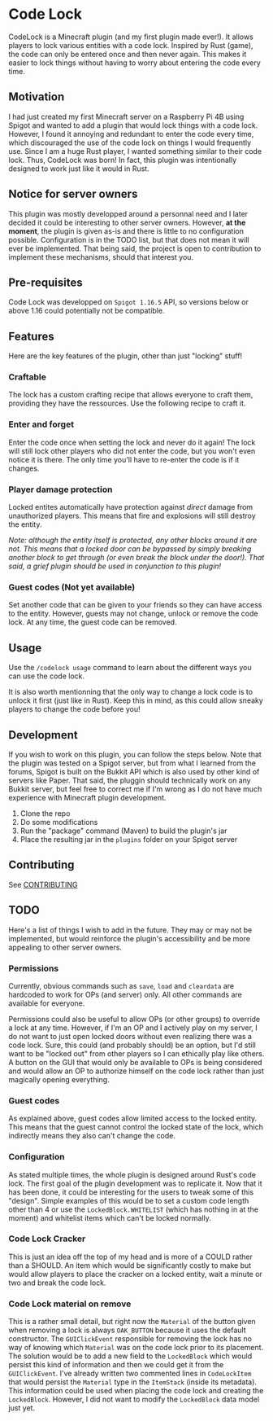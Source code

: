 # Code Lock

CodeLock is a Minecraft plugin (and my first plugin made ever!). It allows players to lock various entities with a code lock. Inspired by Rust (game), the code can only be entered once and then never again. This makes it easier to lock things without having to worry about entering the code every time.

## Motivation

I had just created my first Minecraft server on a Raspberry Pi 4B using Spigot and wanted to add a plugin that would lock things with a code lock. However, I found it annoying and redundant to enter the code every time, which discouraged the use of the code lock on things I would frequently use. Since I am a huge Rust player, I wanted something similar to their code lock. Thus, CodeLock was born! In fact, this plugin was intentionally designed to work just like it would in Rust.

## Notice for server owners

This plugin was mostly developped around a personnal need and I later decided it could be interesting to other server owners. However, **at the moment**, the plugin is given as-is and there is little to no configuration possible. Configuration is in the TODO list, but that does not mean it will ever be implemented. That being said, the project is open to contribution to implement these mechanisms, should that interest you.

## Pre-requisites

Code Lock was developped on `Spigot 1.16.5` API, so versions below or above 1.16 could potentially not be compatible.

## Features

Here are the key features of the plugin, other than just "locking" stuff!

### Craftable

The lock has a custom crafting recipe that allows everyone to craft them, providing they have the ressources. Use the following recipe to craft it.

### Enter and forget

Enter the code once when setting the lock and never do it again! The lock will still lock other players who did not enter the code, but you won't even notice it is there. The only time you'll have to re-enter the code is if it changes.

### Player damage protection

Locked entites automatically have protection against _direct_ damage from unauthorized players. This means that fire and explosions will still destroy the entity.

_Note: although the entity itself is protected, any other blocks around it are not. This means that a locked door can be bypassed by simply breaking another block to get through (or even break the block under the door!). That said, a grief plugin should be used in conjunction to this plugin!_

### Guest codes (Not yet available)

Set another code that can be given to your friends so they can have access to the entity. However, guests may not change, unlock or remove the code lock. At any time, the guest code can be removed.

## Usage

Use the `/codelock usage` command to learn about the different ways you can use the code lock.

It is also worth mentionning that the only way to change a lock code is to unlock it first (just like in Rust). Keep this in mind, as this could allow sneaky players to change the code before you!

## Development

If you wish to work on this plugin, you can follow the steps below. Note that the plugin was tested on a Spigot server, but from what I learned from the forums, Spigot is built on the Bukkit API which is also used by other kind of servers like Paper. That said, the pluggin should technically work on any Bukkit server, but feel free to correct me if I'm wrong as I do not have much experience with Minecraft plugin development.

1. Clone the repo
2. Do some modifications
3. Run the "package" command (Maven) to build the plugin's jar
4. Place the resulting jar in the `plugins` folder on your Spigot server

## Contributing

See [CONTRIBUTING](CONTRIBUTING.md)

## TODO

Here's a list of things I wish to add in the future. They may or may not be implemented, but would reinforce the plugin's accessibility and be more appealing to other server owners.

### Permissions

Currently, obvious commands such as `save`, `load` and `cleardata` are hardcoded to work for OPs (and server) only. All other commands are available for everyone.

Permissions could also be useful to allow OPs (or other groups) to override a lock at any time. However, if I'm an OP and I actively play on my server, I do not want to just open locked doors without even realizing there was a code lock. Sure, this could (and probably should) be an option, but I'd still want to be "locked out" from other players so I can ethically play like others. A button on the GUI that would only be available to OPs is being considered and would allow an OP to authorize himself on the code lock rather than just magically opening everything.

### Guest codes

As explained above, guest codes allow limited access to the locked entity. This means that the guest cannot control the locked state of the lock, which indirectly means they also can't change the code.

### Configuration

As stated multiple times, the whole plugin is designed around Rust's code lock. The first goal of the plugin development was to replicate it. Now that it has been done, it could be interesting for the users to tweak some of this "design". Simple examples of this would be to set a custom code length other than 4 or use the `LockedBlock.WHITELIST` (which has nothing in at the moment) and whitelist items which can't be locked normally.

### Code Lock Cracker

This is just an idea off the top of my head and is more of a COULD rather than a SHOULD. An item which would be significantly costly to make but would allow players to place the cracker on a locked entity, wait a minute or two and break the code lock.

### Code Lock material on remove

This is a rather small detail, but right now the `Material` of the button given when removing a lock is always `OAK_BUTTON` because it uses the default constructor. The `GUIClickEvent` responsible for removing the lock has no way of knowing which `Material` was on the code lock prior to its placement. The solution would be to add a new field to the `LockedBlock` which would persist this kind of information and then we could get it from the `GUIClickEvent`. I've already written two commented lines in `CodeLockItem` that would persist the `Material` type in the `ItemStack` (inside its metadata). This information could be used when placing the code lock and creating the `LockedBlock`. However, I did not want to modify the `LockedBlock` data model just yet.

